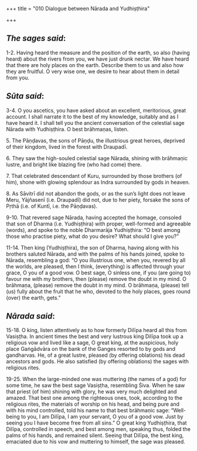 +++
title = "010 Dialogue between Nārada and Yudhiṣṭhira"

+++
 

## *The sages said*:

1-2. Having heard the measure and the position of the earth, so also (having heard) about the rivers from you, we have just drunk nectar. We have heard that there are holy places on the earth. Describe them to us and also how they are fruitful. O very wise one, we desire to hear about them in detail from you.

## *Sūta said*:

3-4. O you ascetics, you have asked about an excellent, meritorious, great account. I shall narrate it to the best of my knowledge, suitably and as I have heard it. I shall tell you the ancient conversation of the celestial sage Nārada with Yudhiṣṭhira. O best brāhmaṇas, listen.

5\. The Pāṇḍavas, the sons of Pāṇḍu, the illustrious great heroes, deprived of their kingdom, lived in the forest with Draupadī.

6\. They saw the high-souled celestial sage Nārada, shining with brāhmaṇic lustre, and bright like blazing fire (who had come) there.

7\. That celebrated descendant of Kuru, surrounded by those brothers (of him), shone with glowing splendour as Indra surrounded by gods in heaven.

8\. As Sāvitrī did not abandon the gods, or as the sun’s light does not leave Meru, Yājñasenī (i.e. Draupadī) did not, due to her piety, forsake the sons of Pṛthā (i.e. of Kuntī, i.e. the Pāṇḍavas).

9-10. That revered sage Nārada, having accepted the homage, consoled that son of Dharma (i.e. Yudhiṣṭhira) with proper, well-formed and agreeable (words), and spoke to the noble Dharmarāja Yudhiṣṭhira: “O best among those who practise piety, what do you desire? What should I give you?”

11-14. Then king (Yudhiṣṭhira), the son of Dharma, having along with his brothers saluted Nārada, and with the palms of his hands joined, spoke to Nārada, resembling a god: “O you illustrious one, when you, revered by all the worlds, are pleased, then I think, (everything) is affected through your grace, O you of a good vow. O best sage, O sinless one, if you (are going to) favour me with my brothers, then (please) remove the doubt in my mind. O brāhmaṇa, (please) remove the doubt in my mind. O brāhmaṇa, (please) tell (us) fully about the fruit that he who, devoted to the holy places, goes round (over) the earth, gets.”

## *Nārada said*:

15-18. O king, listen attentively as to how formerly Dilīpa heard all this from Vasiṣṭha. In ancient times the best and very lustrous king Dilīpa took up a religious vow and lived like a sage, O great king, at the auspicious, holy place Gaṅgādvāra on the bank of the Ganges resorted to by gods and gandharvas. He, of a great lustre, pleased (by offering oblations) his dead ancestors and gods. He also satisfied (by offering oblations) the sages with religious rites.

19-25. When the large-minded one was muttering (the names of a god) for some time, he saw the best sage Vasiṣṭha, resembling Śiva. When he saw that priest (of him) shining with glory, he was very much delighted and amazed. That best one among the righteous ones, took, according to the religious rites, the materials of worship on his head, and being pure and with his mind controlled, told his name to that best brāhmaṇic sage: “Well-being to you, I am Dilīpa, I am your servant, O you of a good vow. Just by seeing you I have become free from all sins.” O great king Yudhiṣṭhira, that Dilīpa, controlled in speech, and best among men, speaking thus, folded the palms of his hands, and remained silent. Seeing that Dilīpa, the best king, emaciated due to his vow and muttering to himself, the sage was pleased.


